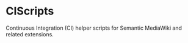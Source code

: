 # CIScripts
Continuous Integration (CI) helper scripts for Semantic MediaWiki and related extensions.
